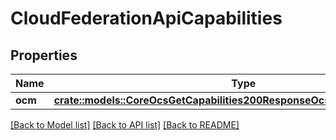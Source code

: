 # CloudFederationApiCapabilities

## Properties

Name | Type | Description | Notes
------------ | ------------- | ------------- | -------------
**ocm** | [**crate::models::CoreOcsGetCapabilities200ResponseOcsDataCapabilitiesOcm**](core_ocs_get_capabilities_200_response_ocs_data_capabilities_ocm.md) |  | 

[[Back to Model list]](../README.md#documentation-for-models) [[Back to API list]](../README.md#documentation-for-api-endpoints) [[Back to README]](../README.md)


